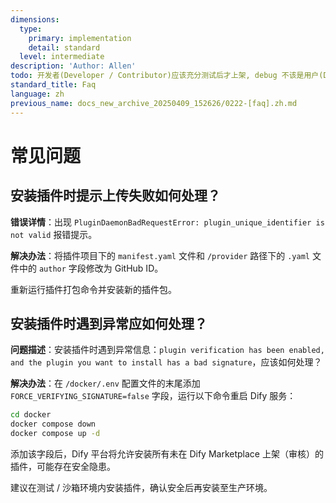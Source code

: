 ```yaml
---
dimensions:
  type:
    primary: implementation
    detail: standard
  level: intermediate
description: 'Author: Allen'
todo: 开发者(Developer / Contributor)应该充分测试后才上架, debug 不该是用户(Dify User / Consumer) 该做的事.
standard_title: Faq
language: zh
previous_name: docs_new_archive_20250409_152626/0222-[faq].zh.md
---
```


# 常见问题

## 安装插件时提示上传失败如何处理？

**错误详情**：出现 `PluginDaemonBadRequestError: plugin_unique_identifier is not valid` 报错提示。

**解决办法**：将插件项目下的 `manifest.yaml` 文件和 `/provider` 路径下的 `.yaml` 文件中的 `author` 字段修改为 GitHub ID。

重新运行插件打包命令并安装新的插件包。

## 安装插件时遇到异常应如何处理？

**问题描述**：安装插件时遇到异常信息：`plugin verification has been enabled, and the plugin you want to install has a bad signature`，应该如何处理？

**解决办法**：在 `/docker/.env` 配置文件的末尾添加 `FORCE_VERIFYING_SIGNATURE=false` 字段，运行以下命令重启 Dify 服务：

```bash
cd docker
docker compose down
docker compose up -d
```

添加该字段后，Dify 平台将允许安装所有未在 Dify Marketplace 上架（审核）的插件，可能存在安全隐患。

建议在测试 / 沙箱环境内安装插件，确认安全后再安装至生产环境。